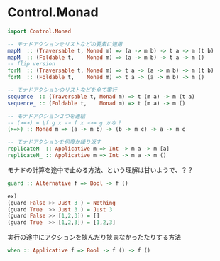# Control.Monad

```haskell
import Control.Monad
```

```haskell
-- モナドアクションをリストなどの要素に適用
mapM  :: (Traversable t, Monad m) => (a -> m b) -> t a -> m (t b)
mapM_ :: (Foldable t,    Monad m) => (a -> m b) -> t a -> m ()
-- flip version
forM  :: (Traversable t, Monad m) => t a -> (a -> m b) -> m (t b)
forM_ :: (Foldable t,    Monad m) => t a -> (a -> m b) -> m ()

-- モナドアクションのリストなどを全て実行
sequence  :: (Traversable t, Monad m) => t (m a) -> m (t a)
sequence_ :: (Foldable t,    Monad m) => t (m a) -> m ()
```

```haskell
-- モナドアクション２つを連結
-- (>=>) = \f g x -> f x >>= g かな？
(>=>) :: Monad m => (a -> m b) -> (b -> m c) -> a -> m c
```

```haskell
-- モナドアクションを何度か繰り返す
replicateM  :: Applicative m => Int -> m a -> m [a]
replicateM_ :: Applicative m => Int -> m a -> m ()
```

モナドの計算を途中で止める方法、という理解は甘いようで、？？

```haskell
guard :: Alternative f => Bool -> f ()

ex)
(guard False >> Just 3 ) = Nothing
(guard True  >> Just 3 ) = Just 3
(guard False >> [1,2,3]) = []
(guard True  >> [1,2,3]) = [1,2,3]
```

実行の途中にアクションを挟んだり挟まなかったたりする方法

```haskell
when :: Applicative f => Bool -> f () -> f ()
```
